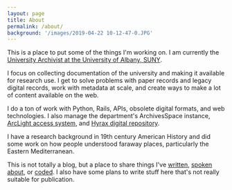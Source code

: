 ```yaml
---
layout: page
title: About
permalink: /about/
background: '/images/2019-04-22 10-12-47-0.JPG'
---
```


This is a place to put some of the things I'm working on. I am currently the [University Archivist at the University of Albany, SUNY](https://library.albany.edu/archive/).

I focus on collecting documentation of the university and making it available for research use. I get to solve problems with paper records and legacy digital records, work with metadata at scale, and create ways to make a lot of content available on the web.

I do a ton of work with Python, Rails, APIs, obsolete digital formats, and web technologies. I also manage the department's ArchivesSpace instance, [ArcLight access system](https://archives.albany.edu/description/), and [Hyrax digital repository](https://archives.albany.edu/catalog).

I have a research background in 19th century American History and did some work on how people understood faraway places, particularly the Eastern Mediterranean.

This is not totally a blog, but a place to share things I've [written](/writing), [spoken about](/presentations), or [coded](/code). I also have some plans to write stuff here that's not really suitable for publication.

